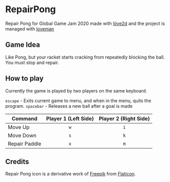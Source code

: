 # RepairPong
Repair Pong for Global Game Jam 2020 made with [löve2d](http://love2d.org) and the project is managed with [loveman](https://nimble.itch.io/loveman)

## Game Idea
Like Pong, but your racket starts cracking from repeatedly blocking the ball. You must stop and repair.

## How to play
Currently the game is played by two players on the same keyboard.

`escape` - Exits current game to menu, and when in the menu, quits the program.
`spacebar` - Releases a new ball after a goal is made

| Command       | Player 1 (Left Side) | Player 2 (Right Side)  |
| ------------- |:--------------------:|:----------------------:|
| Move Up       | `w`                  | `i`                    |
| Move Down     | `s`                  | `k`                    |
| Repair Paddle | `x`                  | `m`                    |

## Credits
Repair Pong icon is a derivative work of [Freepik](https://www.flaticon.com/authors/freepik) from [Flaticon](https://www.flaticon.com/).